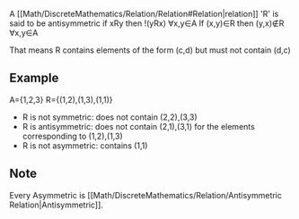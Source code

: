 A [[Math/DiscreteMathematics/Relation/Relation#Relation|relation]] 'R' is said to be antisymmetric if xRy then !(yRx) ∀x,y∈A
If (x,y)∈R then (y,x)∉R ∀x,y∈A

That means R contains elements of the form (c,d) but must not contain (d,c)

## Example
A={1,2,3}
R={(1,2),(1,3),(1,1)}
* R is not symmetric: does not contain (2,2),(3,3)
* R is antisymmetric: does not contain (2,1),(3,1) for the elements corresponding to (1,2),(1,3)
* R is not asymmetric: contains (1,1)

## Note
Every Asymmetric is [[Math/DiscreteMathematics/Relation/Antisymmetric Relation|Antisymmetric]].